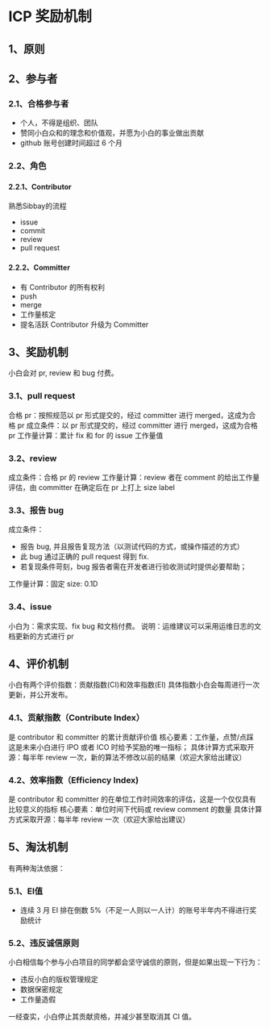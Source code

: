 # ICP 奖励机制

## 1、原则

## 2、参与者

### 2.1、合格参与者

- 个人，不得是组织、团队
- 赞同小白众和的理念和价值观，并愿为小白的事业做出贡献
- github 账号创建时间超过 6 个月

### 2.2、角色

#### 2.2.1、Contributor

熟悉Sibbay的流程

- issue
- commit
- review
- pull request

#### 2.2.2、Committer

- 有 Contributor 的所有权利
- push
- merge
- 工作量核定
- 提名活跃 Contributor 升级为 Committer

## 3、奖励机制

小白会对 pr, review 和 bug 付费。

### 3.1、pull request

合格 pr：按照规范以 pr 形式提交的，经过 committer 进行 merged，这成为合格 pr
成立条件：以 pr 形式提交的，经过 committer 进行 merged，这成为合格 pr
工作量计算：累计 fix 和 for 的 issue 工作量值

### 3.2、review

成立条件：合格 pr 的 review
工作量计算：review 者在 comment 的给出工作量评估，由 committer 在确定后在 pr 上打上 size label

### 3.3、报告 bug

成立条件：

- 报告 bug, 并且报告复现方法（以测试代码的方式，或操作描述的方式）
- 此 bug 通过正确的 pull request 得到 fix.
- 若复现条件苛刻，bug 报告者需在开发者进行验收测试时提供必要帮助；

工作量计算：固定 size: 0.1D

### 3.4、issue

小白为：需求实现、fix bug 和文档付费。
说明：运维建议可以采用运维日志的文档更新的方式进行 pr

## 4、评价机制

小白有两个评价指数：贡献指数(CI)和效率指数(EI)
具体指数小白会每周进行一次更新，并公开发布。

### 4.1、贡献指数（Contribute Index）

是 contributor 和 committer 的累计贡献评价值
核心要素：工作量，点赞/点踩 
这是未来小白进行 IPO 或者 ICO 时给予奖励的唯一指标；
具体计算方式采取开源：每半年 review 一次，新的算法不修改以前的结果（欢迎大家给出建议）

### 4.2、效率指数（Efficiency Index)

是 contributor 和 committer 的在单位工作时间效率的评估，这是一个仅仅具有比较意义的指标
核心要素：单位时间下代码或 review comment 的数量
具体计算方式采取开源：每半年 review 一次（欢迎大家给出建议）

## 5、淘汰机制

有两种淘汰依据：

### 5.1、EI值

- 连续 3 月 EI 排在倒数 5%（不足一人则以一人计）的账号半年内不得进行奖励统计

### 5.2、违反诚信原则

小白相信每个参与小白项目的同学都会坚守诚信的原则，但是如果出现一下行为：

- 违反小白的版权管理规定
- 数据保密规定
- 工作量造假

一经查实，小白停止其贡献资格，并减少甚至取消其 CI 值。